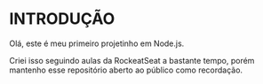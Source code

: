 # INTRODUÇÃO
Olá, este é meu primeiro projetinho em Node.js.

Criei isso seguindo aulas da RockeatSeat a bastante tempo, porém mantenho esse repositório aberto ao público como recordação.
